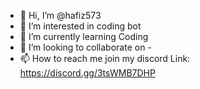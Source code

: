 - 👋 Hi, I’m @hafiz573
- 👀 I’m interested in coding bot
- 🌱 I’m currently learning Coding
- 💞️ I’m looking to collaborate on -
- 📫 How to reach me join my discord 
Link: https://discord.gg/3tsWMB7DHP

<!---
hafiz573/hafiz573 is a ✨ special ✨ repository because its `README.md` (this file) appears on your GitHub profile.
You can click the Preview link to take a look at your changes.
--->
